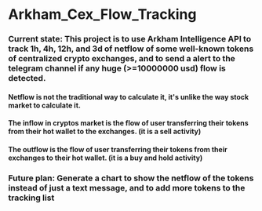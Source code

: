 # Arkham_Cex_Flow_Tracking

### Current state: This project is to use Arkham Intelligence API to track 1h, 4h, 12h, and 3d of netflow of some well-known tokens of centralized crypto exchanges, and to send a alert to the telegram channel if any huge (>=10000000 usd) flow is detected.

#### Netflow is not the traditional way to calculate it, it's unlike the way stock market to calculate it.
#### The inflow in cryptos market is the flow of user transferring their tokens from their hot wallet to the exchanges. (it is a sell activity)
#### The outflow is the flow of user transferring their tokens from their exchanges to their hot wallet. (it is a buy and hold activity)

### Future plan: Generate a chart to show the netflow of the tokens instead of just a text message, and to add more tokens to the tracking list
